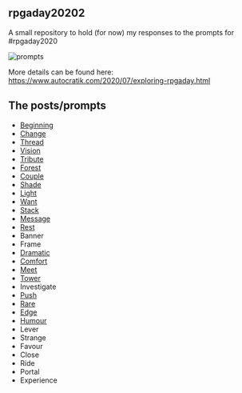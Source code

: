 ## rpgaday20202

A small repository to hold (for now) my responses to the prompts for #rpgaday2020

![prompts](https://1.bp.blogspot.com/-Vv_YRBzsd_c/Xvn1K7yWZkI/AAAAAAAADeI/lgtXWzEWiTQd1kb_nc8BhKL6Kvbel9T0wCPcBGAYYCw/w625-h625/RPGaDAY2020modified.png)

More details can be found here: https://www.autocratik.com/2020/07/exploring-rpgaday.html

## The posts/prompts

* [Beginning](01-beginning-DO.md)
* [Change](02-change-DO.md)
* [Thread](03-thread-DO.md)   
* [Vision](04-vision-DO.md)
* [Tribute](05-tribute-DO.md)
* [Forest](06-forest-DO.md)
* [Couple](07-couple-DO.md)
* [Shade](08-shade-DO.md)
* [Light](09-light-DO.md)
* [Want](10-want-DO.md)
* [Stack](11-stack-DO.md)
* [Message](12-message-DO.md)
* [Rest](13-rest-DO.md)
* Banner
* Frame
* [Dramatic](16-dramatic-DO.md)
* [Comfort](17-comfort-DO.md)   
* [Meet](18-meet-DO.md)
* [Tower](19-tower-DO.md)
* Investigate 
* [Push](21-push-DO.md)
* [Rare](22-rare-DO.md)
* [Edge](23-edge-DO.md)
* [Humour](24-humor-DO.md)
* Lever
* Strange
* Favour
* Close
* Ride
* Portal
* Experience